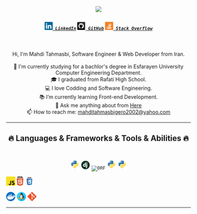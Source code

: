 <h1 align="center">
  <a href="https://git.io/typing-svg">
    <img src="https://readme-typing-svg.herokuapp.com/?lines=Hello,+There!+👋;This+is+Mahdi+Tahmasbi;Nice+to+meet+you!&center=true&size=30">
  </a>
</h1>

<h5 align="center">
  <code><a href="https://www.linkedin.com/in/mahdi-tahmasbi-163282217/" title="LinkedIn Profile"><img width="22" src="images/linkedin.svg"> LinkedIn</a></code>
  <code><a href="https://github.com/mahdi-tahmasbii" title="GitHub Profile"><img width="22" src="images/github.svg"> GitHub</a></code>
  <code><a href="https://stackoverflow.com/users/16783910/mahdi-tahmasbi" title="Stack Overflow Profile"><img width="22" src="images/stackoverflow.svg"> Stack Overflow</a></code>
</h5>
<br>
<p align="center">
  Hi, I'm Mahdi Tahmasbi, Software Engineer & Web Developer from Iran.
  <br>
  <br>
  🔬 I'm currently studying for a bachlor's degree in Esfarayen University Computer Engineering Department.
  <br>
  🎓 I graduated from Rafati High School.
  <br>
  💻 I love Codding and Software Engineering.
  <br>
  📚 I’m currently learning Front-end Development.
  <br>
  💬 Ask me anything about from <a href="https://github.com/mahdi-tahmasbii/mahdi-tahmasbii/issues" title="Issues">Here</a>
  <br>
  📫 How to reach me: <a href="mailto: mahditahmasbigero2002@yahoo.com">mahditahmasbigero2002@yahoo.com</a>
</p>

<hr>
<h2 align="center">🔥 Languages & Frameworks & Tools & Abilities 🔥</h2>
<br>
<p align="center">
  <code><img title="Python" height="25" src="images/python-original.svg"></code>
  <code><img title="Django" height="25" src="images/django.png"></code>
  <code><img title="DRF" height="25" src="[https://www.django-rest-framework.org/img/logo.png](https://www.drfdocs.com/images/logo-badge.png)"></code>
  <code><img title="Python" height="25" src="images/python-original.svg"></code>
  <code><img title="Python" height="25" src="images/python-original.svg"></code>
  
  <code><img title="Javascript" height="25" src="images/javascript.svg"></code>
  <code><img title="HTML5" height="25" src="images/html5.svg"></code>
  <code><img title="CSS" height="25" src="images/css.svg"></code>
<!--   <code><img title="React js" height="25" src="images/react-original.svg"></code> -->
  <code><img title="Docker" height="25" src="images/docker.png"></code>
   <code><img title="Linux" height="25" src="images/linux.png"></code>
  <code><img title="Git" height="25" src="images/git-original.svg"></code>
</p>
<hr>
